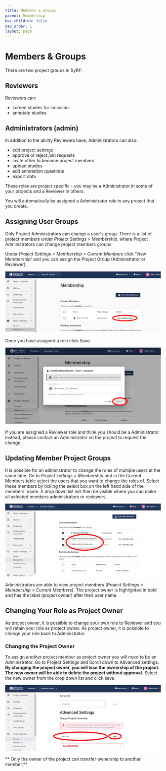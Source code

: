```yaml
---
title: Members & Groups
parent: Membership
has_children: false
nav_order: 1
layout: page
---
```


# Members & Groups

There are two project groups in SyRF:

## Reviewers

Reviewers can: 
* screen studies for inclusion
* annotate studies


## Administrators (admin)

In addition to the ability Reviewers have, Administrators can also:
* edit project settings
* approve or reject join requests
* invite other to become project members
* upload studies 
* edit annotation questions
* export data 

These roles are project specific - you may be a Administrator in some of your projects and a Reviewer in others.

You will automatically be assigned a Administrator role in any project that you create. 


## Assigning User Groups
<!---When users join a project, they will automatically be assigned the Reviewer role.--->

Only Project Administrators can change a user's group. There is a list of project members under *Project Settings > Membership*, where Project Administrators can change project members groups.

 <!---In the list of members in your project, you can assign other members to be Project Administrators by selecting the Administrator check box. --->

 Under *Project Settings > Membership > Current Members* click 'View Membership' and you can assign the Project Group (Administrator or Reviewer). 

![alttext](figs/Fig_View_Membership.png)

Once you have assigned a role click Save.

![alttext](figs/Fig_Save_Membership.png)

If you are assigned a Reviewer role and think you should be a Administrator instead, please contact an Administrator on the project to request the change. 


## Updating Member Project Groups 

It is possible for an administrator to change the roles of multiple users at the same time. Go to *Project settings > Membership* and in the Current Members table select the users that you want to change the roles of. Select these members by ticking the select box on the left hand side of the members’ name. A drop down list will then be visible where you can make all selected members administrators or reviewers.

![alttext](figs/Fig_Member_Dropdown.png)

Administrators are able to view project members (*Project Settings > Membership > Current Members*). The project owner is highlighted in bold and has the label (project owner) after their user name.

## Changing Your Role as Project Owner 

As project owner, it is possible to change your own role to Reviewer and you will retain your role as project owner. As project owner, it is possible to change your role back to Administrator.

### Changing the Project Owner 

To assign another project member as project owner you will need to be an Administrator. Go to Project Settings and Scroll down to Advanced settings. **By changing the project owner, you will lose the ownership of the project. The new owner will be able to delete the project without approval.** 
Select the new owner from the drop down list and click save.

![alttext](figs/Fig_Owner_Transfer.png)

** Only the owner of the project can transfer ownership to another member.** 